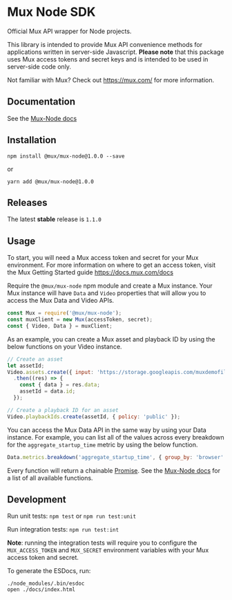 # Mux Node SDK

Official Mux API wrapper for Node projects.

This library is intended to provide Mux API convenience methods for applications written in server-side Javascript. __Please note__ that this package uses Mux access tokens and secret keys and is intended to be used in server-side code only.

Not familiar with Mux? Check out https://mux.com/ for more information.

## Documentation

See the [Mux-Node docs](https://muxinc.github.io/mux-node-sdk)

## Installation
```
npm install @mux/mux-node@1.0.0 --save
```
or
```
yarn add @mux/mux-node@1.0.0
```

## Releases
 The latest **stable** release is `1.1.0`

## Usage
To start, you will need a Mux access token and secret for your Mux environment. For more information on where to get
an access token, visit the Mux Getting Started guide https://docs.mux.com/docs

Require the `@mux/mux-node` npm module and create a Mux instance. Your Mux instance will have `Data` and `Video` properties
that will allow you to access the Mux Data and Video APIs.

```javascript
const Mux = require('@mux/mux-node');
const muxClient = new Mux(accessToken, secret);
const { Video, Data } = muxClient;
```
As an example, you can create a Mux asset and playback ID by using the below functions on your Video instance.
```javascript
// Create an asset
let assetId;
Video.assets.create({ input: 'https://storage.googleapis.com/muxdemofiles/mux-video-intro.mp4' })
  .then((res) => {
    const { data } = res.data;
    assetId = data.id;
  });
```

```javascript
// Create a playback ID for an asset
Video.playbackIds.create(assetId, { policy: 'public' });
```

You can access the Mux Data API in the same way by using your Data instance. For example, you can list all of the
values across every breakdown for the `aggregate_startup_time` metric by using the below function.

```javascript
Data.metrics.breakdown('aggregate_startup_time', { group_by: 'browser' });
```

Every function will return a chainable [Promise](https://developer.mozilla.org/en-US/docs/Web/JavaScript/Reference/Global_Objects/Promise).
See the [Mux-Node docs](https://muxinc.github.io/mux-node-sdk/identifiers.html) for a list of all available functions.

## Development

Run unit tests: `npm test` or `npm run test:unit`

Run integration tests: `npm run test:int`

__Note__: running the integration tests will require you to configure the `MUX_ACCESS_TOKEN` and `MUX_SECRET` environment variables with your Mux access token and secret.


To generate the ESDocs, run:
```
./node_modules/.bin/esdoc
open ./docs/index.html
```


